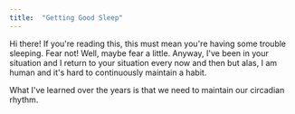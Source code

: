 ```yaml
---
title:  "Getting Good Sleep"
---
```


Hi there! If you're reading this, this must mean you're having some trouble 
sleeping. Fear not! Well, maybe fear a little. Anyway, I've been in your 
situation and I return to your situation every now and then but alas, I am 
human and it's hard to continuously maintain a habit.

What I've learned over the years is that we need to maintain our circadian rhythm.
